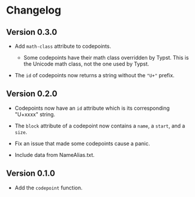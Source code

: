 # Changelog

## Version 0.3.0

- Add `math-class` attribute to codepoints.
    - Some codepoints have their math class overridden by Typst. This is the Unicode math class, not the one used by Typst.

- The `id` of codepoints now returns a string without the `"U+"` prefix.

## Version 0.2.0

- Codepoints now have an `id` attribute which is its corresponding "U+xxxx" string.

- The `block` attribute of a codepoint now contains a `name`, a `start`, and a `size`.

- Fix an issue that made some codepoints cause a panic.

- Include data from NameAlias.txt.

## Version 0.1.0

- Add the `codepoint` function.
